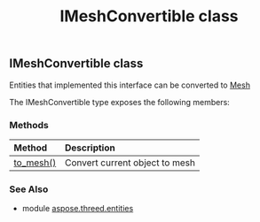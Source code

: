 ﻿---
title: IMeshConvertible class
second_title: Aspose.3D for Python via .NET API References
description: 
type: docs
weight: 130
url: /python-net/aspose.threed.entities/imeshconvertible/
is_root: false
---

## IMeshConvertible class

Entities that implemented this interface can be converted to [Mesh](/3d/python-net/aspose.threed.entities/mesh)



The IMeshConvertible type exposes the following members:

### Methods
| Method | Description |
| :- | :- |
| [to_mesh()](/3d/python-net/aspose.threed.entities/imeshconvertible/to_mesh/#) | Convert current object to mesh |


### See Also

* module [aspose.threed.entities](../)
